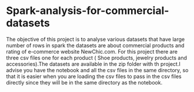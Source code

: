 # Spark-analysis-for-commercial-datasets
The objective of this project is to analyse various datasets that have large number of rows in spark the datasets are about commercial products and rating of e-commerce website NewChic.com.
For this project there are three csv files one for each product ( Shoe products, jewelry products and accessories).The datasets are available in the zip folder with th project.I advise you have the notebook and all the csv files in the same directory, so that it is easier when you are loading the csv files to pass in the csv files directly since they will be in the same directory as the notebook.
